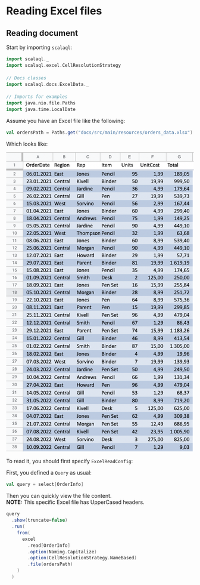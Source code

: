 # Reading Excel files

<head>
  <meta charset="UTF-8" />
  <meta name="author" content="Vitalii Honta" />
  <meta name="description" content="Getting started with Scala QL Excel module. Reading Excel files" />
  <meta name="keywords" content="scala-ql, scala-ql-excel, scala process excel files, scala-ql read excel, scala read excel" />
</head>

## Reading document

Start by importing `scalaql`:

```scala mdoc
import scalaql._
import scalaql.excel.CellResolutionStrategy

// Docs classes
import scalaql.docs.ExcelData._

// Imports for examples
import java.nio.file.Paths
import java.time.LocalDate
```

Assume you have an Excel file like the following:

```scala mdoc
val ordersPath = Paths.get("docs/src/main/resources/orders_data.xlsx")
```

Which looks like:

![Input excel document](excel_input_file.png)

To read it, you should first specify `ExcelReadConfig`:

First, you defined a `Query` as usual:

```scala mdoc
val query = select[OrderInfo]
```

Then you can quickly view the file content.  
**NOTE:** This specific Excel file has UpperCased headers.

```scala mdoc
query
  .show(truncate=false)
  .run(
    from(
      excel
        .read[OrderInfo]
        .option(Naming.Capitalize)
        .option(CellResolutionStrategy.NameBased)
        .file(ordersPath)
    )
  )
```